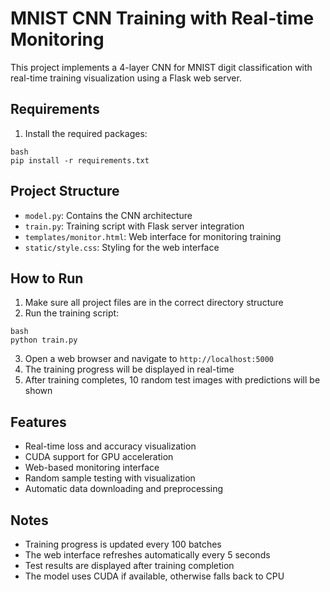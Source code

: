 # MNIST CNN Training with Real-time Monitoring

This project implements a 4-layer CNN for MNIST digit classification with real-time training visualization using a Flask web server.

## Requirements

1. Install the required packages:
```
bash
pip install -r requirements.txt
```

## Project Structure

- `model.py`: Contains the CNN architecture
- `train.py`: Training script with Flask server integration
- `templates/monitor.html`: Web interface for monitoring training
- `static/style.css`: Styling for the web interface

## How to Run

1. Make sure all project files are in the correct directory structure
2. Run the training script: 
```
bash
python train.py
```

3. Open a web browser and navigate to `http://localhost:5000`
4. The training progress will be displayed in real-time
5. After training completes, 10 random test images with predictions will be shown

## Features

- Real-time loss and accuracy visualization
- CUDA support for GPU acceleration
- Web-based monitoring interface
- Random sample testing with visualization
- Automatic data downloading and preprocessing

## Notes

- Training progress is updated every 100 batches
- The web interface refreshes automatically every 5 seconds
- Test results are displayed after training completion
- The model uses CUDA if available, otherwise falls back to CPU
